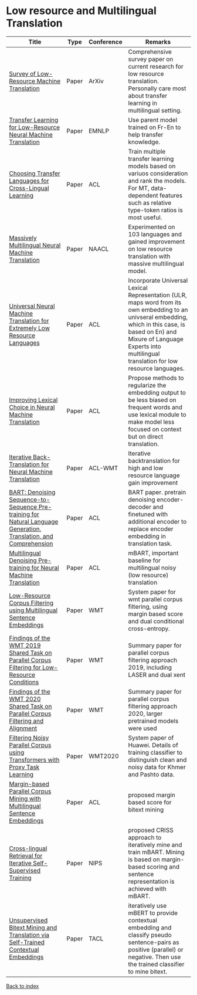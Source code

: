 # Low resource and Multilingual Translation
|Title|Type|Conference|Remarks
|--|--|--|--|
|[Survey of Low-Resource Machine Translation](https://arxiv.org/pdf/2109.00486.pdf)|Paper|ArXiv|Comprehensive survey paper on current research for low resource translation. Personally care most about transfer learning in multilingual setting.
|[Transfer Learning for Low-Resource Neural Machine Translation](https://aclanthology.org/D16-1163.pdf)|Paper|EMNLP|Use parent model trained on Fr-En to help transfer knowledge.|
|[Choosing Transfer Languages for Cross-Lingual Learning](https://aclanthology.org/P19-1301.pdf)|Paper|ACL|Train multiple transfer learning models based on variuos consideration and rank the models. For MT, data-dependent features such as relative type-token ratios is most useful.|
|[Massively Multilingual Neural Machine Translation](https://arxiv.org/pdf/1903.00089.pdf)|Paper|NAACL|Experimented on 103 languages and gained improvement on low resource translation with massive multilingual model.|
|[Universal Neural Machine Translation for Extremely Low Resource Languages](https://aclanthology.org/N18-1032.pdf)|Paper|ACL|Incorporate Universal Lexical Representation (ULR, maps word from its own embedding to an univseral embedding, which in this case, is based on En) and Mixure of Language Experts into multilingual translation for low resource languages.|
|[Improving Lexical Choice in Neural Machine Translation](https://aclanthology.org/N18-1031.pdf)|Paper|ACL|Propose methods to regularize the embedding output to be less biased on frequent words and use lexical module to make model less focused on context but on direct translation.|
|[Iterative Back-Translation for Neural Machine Translation](https://aclanthology.org/W18-2703.pdf)|Paper|ACL-WMT|Iterative backtranslation for high and low resource language gain improvement|
|[BART: Denoising Sequence-to-Sequence Pre-training for Natural Language Generation, Translation, and Comprehension](https://arxiv.org/pdf/1910.13461.pdf)|Paper|ACL|BART paper. pretrain denoising encoder-decoder and finetuned with additional encoder to replace encoder embedding in translation task.|
|[Multilingual Denoising Pre-training for Neural Machine Translation](https://arxiv.org/pdf/2001.08210.pdf)|Paper|ACL|mBART, important baseline for multilingual noisy (low resource) translation|
|[Low-Resource Corpus Filtering using Multilingual Sentence Embeddings](https://arxiv.org/pdf/1906.08885.pdf)|Paper|WMT|System paper for wmt parallel corpus filtering, using margin based score and dual conditional cross-entropy.|
|[Findings of the WMT 2019 Shared Task on Parallel Corpus Filtering for Low-Resource Conditions](https://aclanthology.org/W19-5404.pdf)|Paper|WMT|Summary paper for parallel corpus filtering approach 2019, including LASER and dual xent|
|[Findings of the WMT 2020 Shared Task on Parallel Corpus Filtering and Alignment](https://aclanthology.org/2020.wmt-1.78.pdf)|Paper|WMT|Summary paper for parallel corpus filtering approach 2020, larger pretrained models were used|
|[Filtering Noisy Parallel Corpus using Transformers with Proxy Task Learning](https://aclanthology.org/2020.wmt-1.105.pdf)|Paper|WMT2020|System paper of Huawei. Details of training classifier to distinguish clean and noisy data for Khmer and Pashto data.|
|[Margin-based Parallel Corpus Mining with Multilingual Sentence Embeddings](https://arxiv.org/pdf/1811.01136.pdf)|Paper|ACL|proposed margin based score for bitext mining|
|[Cross-lingual Retrieval for Iterative Self-Supervised Training](https://arxiv.org/pdf/2006.09526.pdf)|Paper|NIPS|proposed CRISS approach to iteratively mine and train mBART. Mining is based on margin-based scoring and sentence representation is achieved with mBART.|
|[Unsupervised Bitext Mining and Translation via Self-Trained Contextual Embeddings](https://arxiv.org/pdf/2010.07761.pdf)|Paper|TACL|iteratively use mBERT to provide contextual embedding and classify pseudo sentence-pairs as positive (parallel) or negative. Then use the trained classifier to mine bitext.|



[Back to index](../../README.md)

